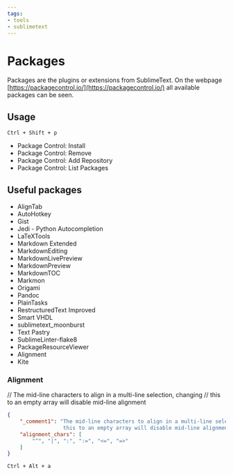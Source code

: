 ```yaml
---
tags:
- tools
- sublimetext
---
```

#  Packages

Packages are the plugins or extensions from SublimeText. On the webpage [https://packagecontrol.io/](https://packagecontrol.io/) all available packages can be seen.

## Usage

`Ctrl + Shift + p`

- Package Control: Install
- Package Control: Remove
- Package Control: Add Repository
- Package Control: List Packages

## Useful packages

- AlignTab
- AutoHotkey
- Gist
- Jedi - Python Autocompletion
- LaTeXTools
- Markdown Extended
- MarkdownEditing
- MarkdownLivePreview
- MarkdownPreview
- MarkdownTOC
- Markmon
- Origami
- Pandoc
- PlainTasks
- RestructuredText Improved
- Smart VHDL
- sublimetext_moonburst
- Text Pastry
- SublimeLinter-flake8
- PackageResourceViewer
- Alignment
- Kite

### Alignment

// The mid-line characters to align in a multi-line selection, changing // this to an empty array will disable mid-line alignment

``` json title="alignemnt settings"
{
    "_comment1": "The mid-line characters to align in a multi-line selection, changing
                  this to an empty array will disable mid-line alignment",
    "alignment_chars": [
        "^", "|", ":", ":=", "<=", "=>"
    ]
}
```

`Ctrl + Alt + a`
